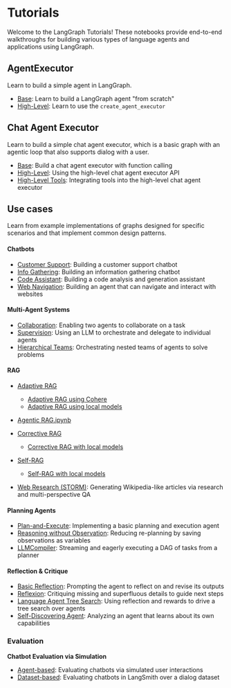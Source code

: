 # Tutorials

Welcome to the LangGraph Tutorials! These notebooks provide end-to-end walkthroughs for building various types of language agents and applications using LangGraph.


## AgentExecutor

Learn to build a simple agent in LangGraph.

- [Base](agent_executor/base.ipynb): Learn to build a LangGraph agent "from scratch"
- [High-Level](agent_executor/high-level.ipynb): Learn to use the `create_agent_executor`

## Chat Agent Executor

Learn to build a simple chat agent executor, which is a basic graph with an agentic loop that also supports dialog with a user.

- [Base](chat_agent_executor_with_function_calling/base.ipynb): Build a chat agent executor with function calling
- [High-Level](chat_agent_executor_with_function_calling/high-level.ipynb): Using the high-level chat agent executor API
- [High-Level Tools](chat_agent_executor_with_function_calling/high-level-tools.ipynb): Integrating tools into the high-level chat agent executor

## Use cases

Learn from example implementations of graphs designed for specific scenarios and that implement common design patterns.

#### Chatbots

- [Customer Support](chatbots/customer-support.ipynb): Building a customer support chatbot
- [Info Gathering](chatbots/information-gather-prompting.ipynb): Building an information gathering chatbot  
- [Code Assistant](code_assistant/langgraph_code_assistant.ipynb): Building a code analysis and generation assistant
- [Web Navigation](web-navigation/web_voyager.ipynb): Building an agent that can navigate and interact with websites


#### Multi-Agent Systems

- [Collaboration](multi_agent/multi-agent-collaboration.ipynb): Enabling two agents to collaborate on a task  
- [Supervision](multi_agent/agent_supervisor.ipynb): Using an LLM to orchestrate and delegate to individual agents
- [Hierarchical Teams](multi_agent/hierarchical_agent_teams.ipynb): Orchestrating nested teams of agents to solve problems

#### RAG

- [Adaptive RAG](rag/langgraph_adaptive_rag.ipynb)
    - [Adaptive RAG using Cohere](rag/langgraph_adaptive_rag_cohere.ipynb) 
    - [Adaptive RAG using local models](rag/langgraph_adaptive_rag_local.ipynb)
- [Agentic RAG.ipynb](rag/langgraph_agentic_rag.ipynb)
- [Corrective RAG](rag/langgraph_crag.ipynb)
    - [Corrective RAG with local models](rag/langgraph_crag_local.ipynb)
- [Self-RAG](rag/langgraph_self_rag.ipynb)
    - [Self-RAG with local models](rag/langgraph_self_rag_local.ipynb)

- [Web Research (STORM)](storm/storm.ipynb): Generating Wikipedia-like articles via research and multi-perspective QA


#### Planning Agents

- [Plan-and-Execute](plan-and-execute/plan-and-execute.ipynb): Implementing a basic planning and execution agent  
- [Reasoning without Observation](rewoo/rewoo.ipynb): Reducing re-planning by saving observations as variables 
- [LLMCompiler](llm-compiler/LLMCompiler.ipynb): Streaming and eagerly executing a DAG of tasks from a planner

#### Reflection & Critique 

- [Basic Reflection](reflection/reflection.ipynb): Prompting the agent to reflect on and revise its outputs
- [Reflexion](reflexion/reflexion.ipynb): Critiquing missing and superfluous details to guide next steps
- [Language Agent Tree Search](lats/lats.ipynb): Using reflection and rewards to drive a tree search over agents
- [Self-Discovering Agent](self-discover/self-discover.ipynb): Analyzing an agent that learns about its own capabilities


### Evaluation

**Chatbot Evaluation via Simulation**  

- [Agent-based](chatbot-simulation-evaluation/agent-simulation-evaluation.ipynb): Evaluating chatbots via simulated user interactions
- [Dataset-based](chatbot-simulation-evaluation/langsmith-agent-simulation-evaluation.ipynb): Evaluating chatbots in LangSmith over a dialog dataset